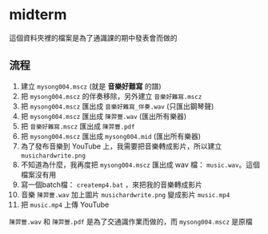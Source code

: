 # midterm

這個資料夾裡的檔案是為了通識課的期中發表會而做的

## 流程

1. 建立 `mysong004.mscz` (就是 **音樂好難寫** 的譜)
2. 把 `mysong004.mscz` 的伴奏移除，另外建立 `音樂好難寫.mscz`
3. 把 `mysong004.mscz` 匯出成 `音樂好難寫_伴奏.wav` (只匯出鋼琴聲)
4. 把 `mysong004.mscz` 匯出成 `陳羿豐.wav` (匯出所有樂器)
5. 把 `音樂好難寫.mscz` 匯出成 `陳羿豐.pdf`
6. 把 `mysong004.mscz` 匯出成 `mysong004.mid` (匯出所有樂器)
7. 為了發布音樂到 YouTube 上，我需要把音樂轉成影片，所以建立 `musichardwrite.png`
8. 不知道為什麼，我再度把 `mysong004.mscz` 匯出成 wav 檔： `music.wav`。這個檔案沒有用
9. 寫一個batch檔： `createmp4.bat` ，來把我的音樂轉成影片
10. 音樂 `陳羿豐.wav` 加上圖片 `musichardwrite.png` 變成影片 `music.mp4`
11. 把 `music.mp4` 上傳 YouTube

`陳羿豐.wav` 和 `陳羿豐.pdf` 是為了交通識作業而做的，而 `mysong004.mscz` 是原檔
